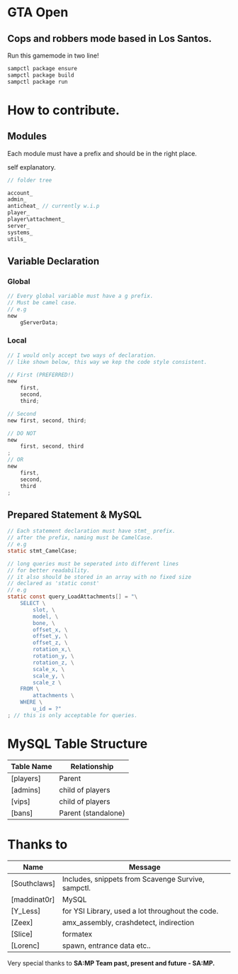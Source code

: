 # GTA Open
## Cops and robbers mode based in Los Santos.


Run this gamemode in two line!
```bash
sampctl package ensure
sampctl package build
sampctl package run
```

# How to contribute.

## Modules
Each module must have a prefix and should be in the right place.

self explanatory.
```c
// folder tree

account_
admin_
anticheat_ // currently w.i.p
player_
player\attachment_ 
server_
systems_
utils_
```

## Variable Declaration
### Global
```c
// Every global variable must have a g prefix.
// Must be camel case.
// e.g
new 
    gServerData;
```

### Local
```c
// I would only accept two ways of declaration.
// like shown below, this way we kep the code style consistent.

// First (PREFERRED!)
new 
    first,
    second,
    third;

// Second
new first, second, third;

// DO NOT 
new 
    first, second, third
;
// OR
new 
    first, 
    second, 
    third
;
```

## Prepared Statement & MySQL
```c
// Each statement declaration must have stmt_ prefix.
// after the prefix, naming must be CamelCase.
// e.g
static stmt_CamelCase;

// long queries must be seperated into different lines 
// for better readability.
// it also should be stored in an array with no fixed size 
// declared as 'static const'
// e.g
static const query_LoadAttachments[] = "\
    SELECT \
        slot, \
        model, \
        bone, \
        offset_x, \
        offset_y, \
        offset_z, \
        rotation_x,\
        rotation_y, \
        rotation_z, \
        scale_x, \
        scale_y, \
        scale_z \
    FROM \
        attachments \
    WHERE \
        u_id = ?"
; // this is only acceptable for queries.
```

# MySQL Table Structure 
Table Name | Relationship
--- | --- |
[players] | Parent
[admins] | child of players
[vips] | child of players
[bans] | Parent (standalone)

# Thanks to
Name | Message
--- | --- |
[Southclaws] | Includes, snippets from Scavenge Survive, sampctl.
[maddinat0r] | MySQL
[Y_Less]     | for YSI Library, used a lot throughout the code.
[Zeex]       | amx_assembly, crashdetect, indirection
[Slice]      | formatex
[Lorenc]     | spawn, entrance data etc..
 
Very special thanks to
**SA:MP Team past, present and future - SA:MP.**

